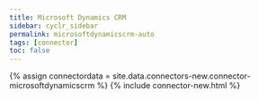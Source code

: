 ```yaml
---
title: Microsoft Dynamics CRM
sidebar: cyclr_sidebar
permalink: microsoftdynamicscrm-auto
tags: [connector]
toc: false
---
```

{% assign connectordata = site.data.connectors-new.connector-microsoftdynamicscrm %}
{% include connector-new.html %}	
